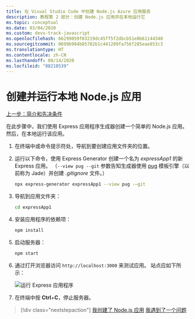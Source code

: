 ```yaml
---
title: 在 Visual Studio Code 中创建 Node.js Azure 应用服务
description: 教程第 2 部分：创建 Node.js 应用并在本地运行它
ms.topic: conceptual
ms.date: 03/04/2020
ms.custom: devx-track-javascript
ms.openlocfilehash: 66299059f03219dc45ff5f2dbcb51e8b61144340
ms.sourcegitcommit: 0699b984b85782b1c441289fa756f285eae853c3
ms.translationtype: HT
ms.contentlocale: zh-CN
ms.lasthandoff: 08/14/2020
ms.locfileid: "88218539"
---
```

# <a name="create-and-run-a-local-nodejs-app"></a>创建并运行本地 Node.js 应用

[上一步：简介和先决条件](tutorial-vscode-azure-app-service-node-01.md)

在此步骤中，我们使用 Express 应用程序生成器创建一个简单的 Node.js 应用。 然后，在本地运行该应用。

1. 在终端中或命令提示符处，导航到要创建应用文件夹的位置。

1. 运行以下命令，使用 Express Generator 创建一个名为 *expressApp1* 的新 Express 应用。 （`--view pug --git` 参数告知生成器使用 [pug](https://pugjs.org/api/getting-started.html) 模板引擎（以前称为 Jade）并创建 *.gitignore* 文件。）

    ```bash
    npx express-generator expressApp1 --view pug -–git
    ```

1. 导航到应用文件夹：

    ```bash
    cd expressApp1
    ```

1. 安装应用程序的依赖项：

    ```bash
    npm install
    ```

1. 启动服务器：

    ```bash
    npm start
    ```

1. 通过打开浏览器访问 `http://localhost:3000` 来测试应用。 站点应如下所示：

    ![运行 Express 应用程序](media/deploy-azure/express.png)

1. 在终端中按 **Ctrl**+**C**，停止服务器。

> [!div class="nextstepaction"]
> [我创建了 Node.js 应用](tutorial-vscode-azure-app-service-node-03.md) [我遇到了一个问题](https://www.research.net/r/PWZWZ52?tutorial=node-deployment-azureappservice&step=create-app)
